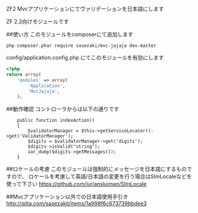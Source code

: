ZF2 Mvcアプリケーションにてヴァリデーションを日本語にします

ZF 2.2向けモジュールです

##使い方
このモジュールをcomposerにて追加します
```
php composer.phar require sasezaki/mvc-jajaja dev-master
```

config/application.config.php にてこのモジュールを有効にします

```php
<?php
return array(
    'modules' => array(
        'Application',
        'MvcJajaja',
    );
```

##動作確認
コントローラからは以下の通りです

```
    public function indexAction()
    {
        $validatorManager = $this->getServiceLocator()->get('ValidatorManager');
        $digits = $validatorManager->get('digits');
        $digits->isValid("string");
        var_dump($digits->getMessages());
    }
```

##ロケールの考慮
このモジュールは強制的にメッセージを日本語にするものですので、
ロケールを考慮して英語/日本語の変更を行う場合はSlmLocaleなどを使って下さい
https://github.com/juriansluiman/SlmLocale

##Mvcアプリケーション以外での日本語使用手引き
http://qiita.com/sasezakit/items/1a998f6c673739bbdee3
